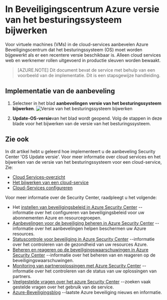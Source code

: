 <properties
   pageTitle="Update-OS-versie in Beveiligingscentrum Azure | Microsoft Azure"
   description="In dit artikel wordt beschreven hoe u voor de uitvoering van de aanbeveling Azure Security Center **versie van het besturingssysteem bijwerken**."
   services="security-center"
   documentationCenter="na"
   authors="TerryLanfear"
   manager="MBaldwin"
   editor=""/>

<tags
   ms.service="security-center"
   ms.devlang="na"
   ms.topic="article"
   ms.tgt_pltfrm="na"
   ms.workload="na"
   ms.date="07/29/2016"
   ms.author="terrylan"/>

# <a name="update-os-version-in-azure-security-center"></a>In Beveiligingscentrum Azure versie van het besturingssysteem bijwerken

Voor virtuele machines (VMs) in de cloud-services aanbevelen Azure Beveiligingscentrum dat het besturingssysteem (OS) moet worden bijgewerkt als er een recentere versie beschikbaar is.  Alleen cloud services web en werknemer rollen uitgevoerd in productie sleuven worden bewaakt.

> [AZURE.NOTE] Dit document bevat de service met behulp van een voorbeeld van de implementatie.  Dit is een stapsgewijze handleiding.

## <a name="implement-the-recommendation"></a>Implementatie van de aanbeveling

1. Selecteer in het blad **aanbevelingen** **versie van het besturingssysteem bijwerken**.
![Versie van het besturingssysteem bijwerken][1]

2. **Update-OS-versie**van het blad wordt geopend. Volg de stappen in deze blade voor het bijwerken van de versie van het besturingssysteem.

## <a name="see-also"></a>Zie ook

In dit artikel hebt u geleerd hoe implementeert u de aanbeveling Security Center 'OS Update versie'. Voor meer informatie over cloud services en het bijwerken van de versie van het besturingssysteem voor een cloud-service, Zie:

- [Cloud Services-overzicht](../cloud-services/cloud-services-choose-me.md)
- [Het bijwerken van een cloud-service](../cloud-services/cloud-services-update-azure-service.md)
- [Cloud-Services configureren](../cloud-services/cloud-services-how-to-configure-portal.md)

Voor meer informatie over de Security Center, raadpleegt u het volgende:

- Het [instellen van beveiligingsbeleid in Azure Security Center](security-center-policies.md) --informatie over het configureren van beveiligingsbeleid voor uw abonnementen Azure en resourcegroepen.
- [Aanbevelingen voor de beveiliging beheren in Azure Security Center](security-center-recommendations.md) --informatie over het aanbevelingen helpen beschermen uw Azure resources.
- [Statuscontrole voor beveiliging in Azure Security Center](security-center-monitoring.md) --informatie over het controleren van de gezondheid van uw resources Azure.
- [Beheren en reageren op de beveiligingswaarschuwingen in Azure Security Center](security-center-managing-and-responding-alerts.md) --informatie over het beheren van en reageren op de beveiligingswaarschuwingen.
- [Monitoring van partneroplossingen met Azure Security Center](security-center-partner-solutions.md) --informatie over het controleren van de status van uw oplossingen van partners.
- [Veelgestelde vragen over het azure Security Center](security-center-faq.md) --zoeken vaak gestelde vragen over het gebruik van de service.
- [Azure-Beveiligingsblog](http://blogs.msdn.com/b/azuresecurity/) --laatste Azure beveiliging nieuws en informatie.

<!--Image references-->
[1]: ./media/security-center-update-os-version/update-os-version.png
